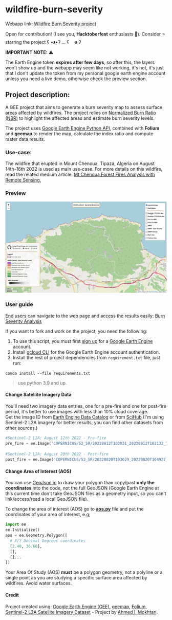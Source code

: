 # wildfire-burn-severity

Webapp link: [Wlidfire Burn Severity project](https://indigowizard.github.io/wildfire-burn-severity/webmap.html)

Open for contribution! (I see you, **Hacktoberfest** enthusiasts 👀). Consider ⭐ starring the project ʕ •ᴥ•ʔ ... ʕ　·ᴥ·ʔ

**IMPORTANT NOTE:** :warning:

The Earth Engine token **expires after few days**, so after this, the layers won't show up and the webapp may seem like not working, it's not, it's just that I don't update the token from my personal google earth engine account unless you need a live demo, otherwise check the preview section.


## Project description:

A GEE project that aims to generate a burn severity map to assess surface areas affected by wildfires. The project relies on [Normalized Burn Ratio (NBR)](https://www.earthdatascience.org/courses/earth-analytics/multispectral-remote-sensing-modis/normalized-burn-index-dNBR/) to highlight the affected areas and estimate burn severity levels.

The project uses [Google Earth Engine Python API](https://anaconda.org/conda-forge/earthengine-api), combined with **Folium** and **geemap** to render the map, calculate the index ratio and compute raster data results.

### Use-case:

The wildfire that erupted in Mount Chenoua, Tipaza, Algeria on August 14th-16th 2022 is used as main use-case.
For more details on this wildfire, read the related medium article: [Mt Chenoua Forest Fires Analysis with Remote Sensing.](https://medium.com/@Indigo.Wizard/mt-chenoua-forest-fires-analysis-with-remote-sensing-614681f468e9)

### Preview

![wildfire burn severity analysis](src/wildfire-burn-severity-analysis.gif)

### User guide

End users can navigate to the web page and access the results easily: [Burn Severity Analysis](https://indigowizard.github.io/wildfire-burn-severity/webmap.html)

If you want to fork and work on the project, you need the following:

1. To use this script, you must first [sign up](https://earthengine.google.com/signup/) for a [Google Earth Engine](https://earthengine.google.com/) account.
2. Install [gcloud CLI](https://cloud.google.com/cli) for the Google Earth Engine account authentication.
3. Install the rest of project dependencies from `requirement.txt` file, just run:

`conda install --file requirements.txt`
> use python 3.9 and up.

#### Change Satellite Imagery Data

You'll need two imagery data entries, one for a pre-fire and one for post-fire period, it's better to use images with less than 10% cloud coverage.<br>
Get the image ID from [Earth Engine Data Catalog](https://developers.google.com/earth-engine/datasets/catalog/COPERNICUS_S2_SR) or from [SciHub](https://scihub.copernicus.eu/) (I'm using Sentinel-2 L2A imagery for better results, you can find other datasets from other sources.)

```python
#Sentinel-2 L2A: August 12th 2022 - Pre-fire
pre_fire = ee.Image('COPERNICUS/S2_SR/20220812T103031_20220812T103132_T31SDA')

#Sentinel-2 L2A: August 20th 2022 - Post-fire
post_fire = ee.Image('COPERNICUS/S2_SR/20220820T103629_20220820T104927_T31SDA')
```

#### Change Area of Interest (AOS)

You can use [GeoJson.io](https://geojson.io/) to draw your polygon than copy/past **only the coordinates** into the code, not the full GeoJSON (Google Earth Engine at this current time don't take GeoJSON files as a geometry input, so you can't link/access/read a local GeoJSON file).

To change the area of interest (AOS) go to **[aos.py](https://github.com/IndigoWizard/wildfire-burn-severity/blob/main/aos.py)** file and put the coordinates of your area of interest, e.g;

```python
import ee
ee.Initialize()
aos = ee.Geometry.Polygon([
  # X/Y Decimal Degrees coordinates
  [2.40, 36.60],
  [],
  []...
])
```

Your Area Of Study (AOS) **must** be a polygon geometry, not a polyline or a single point as you are studying a specific surface area affected by wildfires. Avoid water surfaces.


#### Credit

Project created using: [Google Earth Engine (GEE)](https://github.com/google/earthengine-api), [geemap](https://github.com/giswqs/geemap), [Folium](https://github.com/python-visualization/folium), [Sentinel-2 L2A Satellite Imagery Dataset](https://scihub.copernicus.eu/) - Project by [Ahmed I. Mokhtari](https://www.linkedin.com/in/ahmed-islem-mokhtari/).

